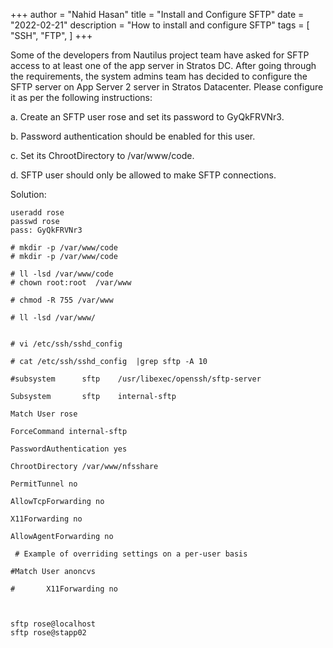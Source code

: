 +++
author = "Nahid Hasan"
title = "Install and Configure SFTP"
date = "2022-02-21"
description = "How to install and configure SFTP"
tags = [
    "SSH",
    "FTP",
]
+++

Some of the developers from Nautilus project team have asked for SFTP access to at least one of the app server in Stratos DC. After going through the requirements, the system admins team has decided to configure the SFTP server on App Server 2 server in Stratos Datacenter. Please configure it as per the following instructions:



a. Create an SFTP user rose and set its password to GyQkFRVNr3.

b. Password authentication should be enabled for this user.

c. Set its ChrootDirectory to /var/www/code.

d. SFTP user should only be allowed to make SFTP connections.



Solution:

```
useradd rose
passwd rose
pass: GyQkFRVNr3

# mkdir -p /var/www/code
# mkdir -p /var/www/code

# ll -lsd /var/www/code
# chown root:root  /var/www

# chmod -R 755 /var/www

# ll -lsd /var/www/


# vi /etc/ssh/sshd_config

# cat /etc/ssh/sshd_config  |grep sftp -A 10

#subsystem      sftp    /usr/libexec/openssh/sftp-server

Subsystem       sftp    internal-sftp

Match User rose

ForceCommand internal-sftp

PasswordAuthentication yes

ChrootDirectory /var/www/nfsshare

PermitTunnel no

AllowTcpForwarding no

X11Forwarding no

AllowAgentForwarding no

 # Example of overriding settings on a per-user basis

#Match User anoncvs

#       X11Forwarding no



sftp rose@localhost
sftp rose@stapp02

```